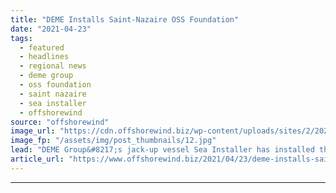 ```yaml
---
title: "DEME Installs Saint-Nazaire OSS Foundation"
date: "2021-04-23"
tags: 
  - featured
  - headlines
  - regional news
  - deme group
  - oss foundation
  - saint nazaire
  - sea installer
  - offshorewind
source: "offshorewind"
image_url: "https://cdn.offshorewind.biz/wp-content/uploads/sites/2/2021/04/23110502/Saint-Nazaire-OSS-Foundation-In-Place-e1619168580715.jpg"
image_fp: "/assets/img/post_thumbnails/12.jpg"
lead: "DEME Group&#8217;s jack-up vessel Sea Installer has installed the foundation for the offshore substation"
article_url: "https://www.offshorewind.biz/2021/04/23/deme-installs-saint-nazaire-oss-foundation/"
---
```


---
